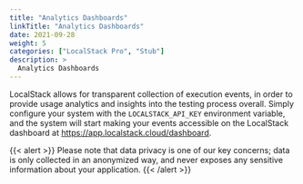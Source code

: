 ```yaml
---
title: "Analytics Dashboards"
linkTitle: "Analytics Dashboards"
date: 2021-09-28
weight: 5
categories: ["LocalStack Pro", "Stub"]
description: >
  Analytics Dashboards
---
```


LocalStack allows for transparent collection of execution events, in order to provide usage analytics and insights into the testing process overall. Simply configure your system with the `LOCALSTACK_API_KEY` environment variable, and the system will start making your events accessible on the LocalStack dashboard at https://app.localstack.cloud/dashboard.

{{< alert >}}
Please note that data privacy is one of our key concerns; data is only collected in an anonymized way, and never exposes any sensitive information about your application.
{{< /alert >}}
